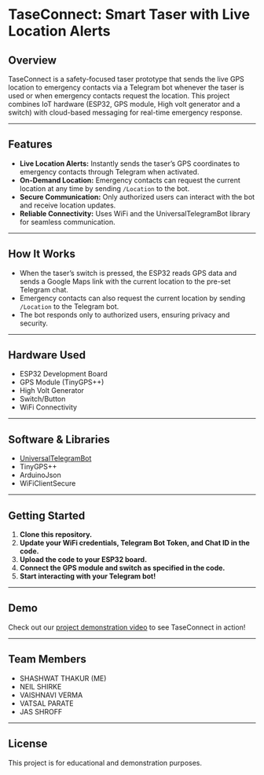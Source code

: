 # TaseConnect: Smart Taser with Live Location Alerts

## Overview

TaseConnect is a safety-focused taser prototype that sends the live GPS location to emergency contacts via a Telegram bot whenever the taser is used or when emergency contacts request the location. This project combines IoT hardware (ESP32, GPS module, High volt generator and a switch) with cloud-based messaging for real-time emergency response.

---

## Features

- **Live Location Alerts:** Instantly sends the taser’s GPS coordinates to emergency contacts through Telegram when activated.
- **On-Demand Location:** Emergency contacts can request the current location at any time by sending `/Location` to the bot.
- **Secure Communication:** Only authorized users can interact with the bot and receive location updates.
- **Reliable Connectivity:** Uses WiFi and the UniversalTelegramBot library for seamless communication.

---

## How It Works

- When the taser’s switch is pressed, the ESP32 reads GPS data and sends a Google Maps link with the current location to the pre-set Telegram chat.
- Emergency contacts can also request the current location by sending `/Location` to the Telegram bot.
- The bot responds only to authorized users, ensuring privacy and security.

---

## Hardware Used

- ESP32 Development Board
- GPS Module (TinyGPS++)
- High Volt Generator
- Switch/Button
- WiFi Connectivity

---

## Software & Libraries

- [UniversalTelegramBot](https://github.com/witnessmenow/Universal-Arduino-Telegram-Bot)
- TinyGPS++
- ArduinoJson
- WiFiClientSecure

---

## Getting Started

1. **Clone this repository.**
2. **Update your WiFi credentials, Telegram Bot Token, and Chat ID in the code.**
3. **Upload the code to your ESP32 board.**
4. **Connect the GPS module and switch as specified in the code.**
5. **Start interacting with your Telegram bot!**

---

## Demo

Check out our [project demonstration video](https://www.linkedin.com/posts/shwat_iot-safety-telegrambot-activity-7319761802865573888-VQQx?utm_source=share&utm_medium=member_desktop&rcm=ACoAAFheUKYBKwZZDEvvdUkR3gMmMJ6eP8me_zg) to see TaseConnect in action!

---

## Team Members

- SHASHWAT THAKUR (ME)
- NEIL SHIRKE
- VAISHNAVI VERMA
- VATSAL PARATE
- JAS SHROFF

---

## License

This project is for educational and demonstration purposes.

